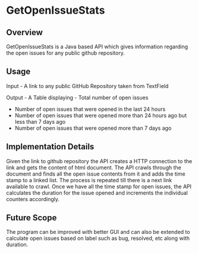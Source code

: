 # GetOpenIssueStats

## Overview

GetOpenIssueStats is a Java based API which gives information regarding the open issues for any public github repository.

## Usage
Input - A link to any public GitHub Repository taken from TextField

Output - A Table displaying - 
  Total number of open issues
  * Number of open issues that were opened in the last 24 hours
  * Number of open issues that were opened more than 24 hours ago but less than 7 days ago
  * Number of open issues that were opened more than 7 days ago 

## Implementation Details
Given the link to github repository the API creates a HTTP connection to the link and gets the content of html document.
The API crawls through the document and finds all the open issue contents from it and adds the time stamp to a linked list.
The process is repeated till there is a next link available to crawl.
Once we have all the time stamp for open issues, the API calculates the duration for the issue opened and 
increments the individual counters accordingly.

## Future Scope
The program can be improved with better GUI and can also be extended to calculate open issues based on
label such as bug, resolved, etc along with duration.

